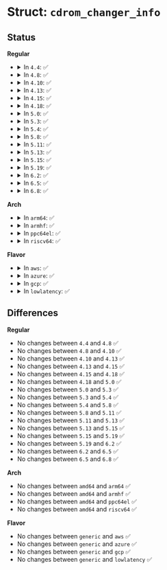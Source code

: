 # Struct: <code>cdrom_changer_info</code>

## Status
<b>Regular</b>
<ul>
<li>
<details>
<summary>In <code>4.4</code>: ✅</summary>

```c
struct cdrom_changer_info {
    struct cdrom_mechstat_header hdr;
    struct cdrom_slot slots[256];
};
```
</details>
</li>
<li>
<details>
<summary>In <code>4.8</code>: ✅</summary>

```c
struct cdrom_changer_info {
    struct cdrom_mechstat_header hdr;
    struct cdrom_slot slots[256];
};
```
</details>
</li>
<li>
<details>
<summary>In <code>4.10</code>: ✅</summary>

```c
struct cdrom_changer_info {
    struct cdrom_mechstat_header hdr;
    struct cdrom_slot slots[256];
};
```
</details>
</li>
<li>
<details>
<summary>In <code>4.13</code>: ✅</summary>

```c
struct cdrom_changer_info {
    struct cdrom_mechstat_header hdr;
    struct cdrom_slot slots[256];
};
```
</details>
</li>
<li>
<details>
<summary>In <code>4.15</code>: ✅</summary>

```c
struct cdrom_changer_info {
    struct cdrom_mechstat_header hdr;
    struct cdrom_slot slots[256];
};
```
</details>
</li>
<li>
<details>
<summary>In <code>4.18</code>: ✅</summary>

```c
struct cdrom_changer_info {
    struct cdrom_mechstat_header hdr;
    struct cdrom_slot slots[256];
};
```
</details>
</li>
<li>
<details>
<summary>In <code>5.0</code>: ✅</summary>

```c
struct cdrom_changer_info {
    struct cdrom_mechstat_header hdr;
    struct cdrom_slot slots[256];
};
```
</details>
</li>
<li>
<details>
<summary>In <code>5.3</code>: ✅</summary>

```c
struct cdrom_changer_info {
    struct cdrom_mechstat_header hdr;
    struct cdrom_slot slots[256];
};
```
</details>
</li>
<li>
<details>
<summary>In <code>5.4</code>: ✅</summary>

```c
struct cdrom_changer_info {
    struct cdrom_mechstat_header hdr;
    struct cdrom_slot slots[256];
};
```
</details>
</li>
<li>
<details>
<summary>In <code>5.8</code>: ✅</summary>

```c
struct cdrom_changer_info {
    struct cdrom_mechstat_header hdr;
    struct cdrom_slot slots[256];
};
```
</details>
</li>
<li>
<details>
<summary>In <code>5.11</code>: ✅</summary>

```c
struct cdrom_changer_info {
    struct cdrom_mechstat_header hdr;
    struct cdrom_slot slots[256];
};
```
</details>
</li>
<li>
<details>
<summary>In <code>5.13</code>: ✅</summary>

```c
struct cdrom_changer_info {
    struct cdrom_mechstat_header hdr;
    struct cdrom_slot slots[256];
};
```
</details>
</li>
<li>
<details>
<summary>In <code>5.15</code>: ✅</summary>

```c
struct cdrom_changer_info {
    struct cdrom_mechstat_header hdr;
    struct cdrom_slot slots[256];
};
```
</details>
</li>
<li>
<details>
<summary>In <code>5.19</code>: ✅</summary>

```c
struct cdrom_changer_info {
    struct cdrom_mechstat_header hdr;
    struct cdrom_slot slots[256];
};
```
</details>
</li>
<li>
<details>
<summary>In <code>6.2</code>: ✅</summary>

```c
struct cdrom_changer_info {
    struct cdrom_mechstat_header hdr;
    struct cdrom_slot slots[256];
};
```
</details>
</li>
<li>
<details>
<summary>In <code>6.5</code>: ✅</summary>

```c
struct cdrom_changer_info {
    struct cdrom_mechstat_header hdr;
    struct cdrom_slot slots[256];
};
```
</details>
</li>
<li>
<details>
<summary>In <code>6.8</code>: ✅</summary>

```c
struct cdrom_changer_info {
    struct cdrom_mechstat_header hdr;
    struct cdrom_slot slots[256];
};
```
</details>
</li>
</ul>
<b>Arch</b>
<ul>
<li>
<details>
<summary>In <code>arm64</code>: ✅</summary>

```c
struct cdrom_changer_info {
    struct cdrom_mechstat_header hdr;
    struct cdrom_slot slots[256];
};
```
</details>
</li>
<li>
<details>
<summary>In <code>armhf</code>: ✅</summary>

```c
struct cdrom_changer_info {
    struct cdrom_mechstat_header hdr;
    struct cdrom_slot slots[256];
};
```
</details>
</li>
<li>
<details>
<summary>In <code>ppc64el</code>: ✅</summary>

```c
struct cdrom_changer_info {
    struct cdrom_mechstat_header hdr;
    struct cdrom_slot slots[256];
};
```
</details>
</li>
<li>
<details>
<summary>In <code>riscv64</code>: ✅</summary>

```c
struct cdrom_changer_info {
    struct cdrom_mechstat_header hdr;
    struct cdrom_slot slots[256];
};
```
</details>
</li>
</ul>
<b>Flavor</b>
<ul>
<li>
<details>
<summary>In <code>aws</code>: ✅</summary>

```c
struct cdrom_changer_info {
    struct cdrom_mechstat_header hdr;
    struct cdrom_slot slots[256];
};
```
</details>
</li>
<li>
<details>
<summary>In <code>azure</code>: ✅</summary>

```c
struct cdrom_changer_info {
    struct cdrom_mechstat_header hdr;
    struct cdrom_slot slots[256];
};
```
</details>
</li>
<li>
<details>
<summary>In <code>gcp</code>: ✅</summary>

```c
struct cdrom_changer_info {
    struct cdrom_mechstat_header hdr;
    struct cdrom_slot slots[256];
};
```
</details>
</li>
<li>
<details>
<summary>In <code>lowlatency</code>: ✅</summary>

```c
struct cdrom_changer_info {
    struct cdrom_mechstat_header hdr;
    struct cdrom_slot slots[256];
};
```
</details>
</li>
</ul>

## Differences
<b>Regular</b>
<ul>
<li>
No changes between <code>4.4</code> and <code>4.8</code> ✅
</li>
<li>
No changes between <code>4.8</code> and <code>4.10</code> ✅
</li>
<li>
No changes between <code>4.10</code> and <code>4.13</code> ✅
</li>
<li>
No changes between <code>4.13</code> and <code>4.15</code> ✅
</li>
<li>
No changes between <code>4.15</code> and <code>4.18</code> ✅
</li>
<li>
No changes between <code>4.18</code> and <code>5.0</code> ✅
</li>
<li>
No changes between <code>5.0</code> and <code>5.3</code> ✅
</li>
<li>
No changes between <code>5.3</code> and <code>5.4</code> ✅
</li>
<li>
No changes between <code>5.4</code> and <code>5.8</code> ✅
</li>
<li>
No changes between <code>5.8</code> and <code>5.11</code> ✅
</li>
<li>
No changes between <code>5.11</code> and <code>5.13</code> ✅
</li>
<li>
No changes between <code>5.13</code> and <code>5.15</code> ✅
</li>
<li>
No changes between <code>5.15</code> and <code>5.19</code> ✅
</li>
<li>
No changes between <code>5.19</code> and <code>6.2</code> ✅
</li>
<li>
No changes between <code>6.2</code> and <code>6.5</code> ✅
</li>
<li>
No changes between <code>6.5</code> and <code>6.8</code> ✅
</li>
</ul>
<b>Arch</b>
<ul>
<li>
No changes between <code>amd64</code> and <code>arm64</code> ✅
</li>
<li>
No changes between <code>amd64</code> and <code>armhf</code> ✅
</li>
<li>
No changes between <code>amd64</code> and <code>ppc64el</code> ✅
</li>
<li>
No changes between <code>amd64</code> and <code>riscv64</code> ✅
</li>
</ul>
<b>Flavor</b>
<ul>
<li>
No changes between <code>generic</code> and <code>aws</code> ✅
</li>
<li>
No changes between <code>generic</code> and <code>azure</code> ✅
</li>
<li>
No changes between <code>generic</code> and <code>gcp</code> ✅
</li>
<li>
No changes between <code>generic</code> and <code>lowlatency</code> ✅
</li>
</ul>

